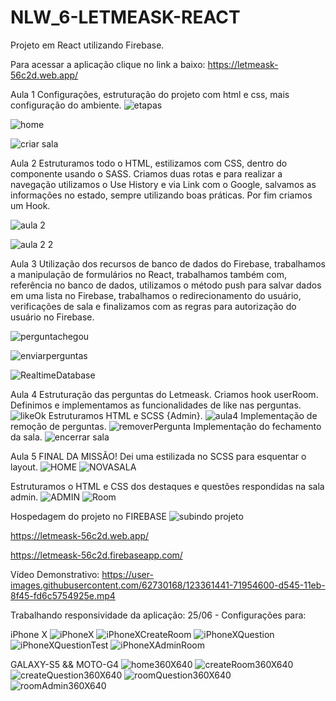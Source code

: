 # NLW_6-LETMEASK-REACT
Projeto em React utilizando Firebase. 

Para acessar a aplicação clique no link a baixo: 
https://letmeask-56c2d.web.app/


Aula 1 
Configurações, estruturação do projeto com html e css, mais configuração do ambiente.
![etapas](https://user-images.githubusercontent.com/62730168/123139996-2f78e100-d42d-11eb-995d-f8bd6c71a92c.png)

![home](https://user-images.githubusercontent.com/62730168/122970880-c7f75e80-d364-11eb-9f52-bbb483636ddd.png)

![criar sala](https://user-images.githubusercontent.com/62730168/122970890-ca59b880-d364-11eb-99ce-1ba273e8245f.png)

Aula 2 
Estruturamos todo o HTML, estilizamos com CSS, dentro do componente usando o SASS.
Criamos duas rotas e para realizar a navegação utilizamos o Use History e via Link com o Google, salvamos as informações no estado, sempre utilizando boas práticas.
Por fim criamos um Hook.

![aula 2](https://user-images.githubusercontent.com/62730168/122970906-cf1e6c80-d364-11eb-9ec8-4ea6a05a06bb.png)

![aula 2 2](https://user-images.githubusercontent.com/62730168/122970912-d04f9980-d364-11eb-9ead-52c669787c06.png)

Aula 3
Utilização dos recursos de banco de dados do Firebase, trabalhamos a manipulação de formulários no React, trabalhamos também com,
referência no banco de dados, utilizamos o método push para salvar dados em uma lista no Firebase, trabalhamos o redirecionamento do usuário, verificações de sala e finalizamos com as regras para autorização do usuário no Firebase.

![perguntachegou](https://user-images.githubusercontent.com/62730168/123139779-f3458080-d42c-11eb-8319-17f8dbc4566b.png)

![enviarperguntas](https://user-images.githubusercontent.com/62730168/123139803-f93b6180-d42c-11eb-838d-cadaa230c6ce.png)

![RealtimeDatabase](https://user-images.githubusercontent.com/62730168/123139812-fb052500-d42c-11eb-9f43-7db603adb24a.png)

Aula 4
Estruturação das perguntas do Letmeask.
Criamos hook userRoom.
Definimos e implementamos as funcionalidades de like nas perguntas.
![likeOk](https://user-images.githubusercontent.com/62730168/123266646-9ac8be80-d4d2-11eb-81cc-c12472a438db.png)
Estruturamos HTML e SCSS {Admin}.
![aula4](https://user-images.githubusercontent.com/62730168/123266751-b03de880-d4d2-11eb-950c-6077b0c60039.png)
Implementação de remoção de perguntas.
![removerPergunta](https://user-images.githubusercontent.com/62730168/123266697-a4eabd00-d4d2-11eb-9db1-e8c7062b98a5.png)
Implementação do fechamento da sala.
![encerrar sala](https://user-images.githubusercontent.com/62730168/123266496-77057880-d4d2-11eb-93dc-9626412dc86d.png)

Aula 5
FINAL DA MISSÃO!
Dei uma estilizada no SCSS para esquentar o layout.
![HOME](https://user-images.githubusercontent.com/62730168/123356973-1eb89000-d53f-11eb-86ee-da3df1d902ea.png)
![NOVASALA](https://user-images.githubusercontent.com/62730168/123356993-2d9f4280-d53f-11eb-8e51-0ea531234251.png)

Estruturamos o HTML e CSS dos destaques e questões respondidas na sala admin.
![ADMIN](https://user-images.githubusercontent.com/62730168/123357022-3b54c800-d53f-11eb-9ee9-a18fd9a06f9b.png)
![Room](https://user-images.githubusercontent.com/62730168/123357084-59bac380-d53f-11eb-84bb-cab572afb927.png)

Hospedagem do projeto no FIREBASE
![subindo projeto](https://user-images.githubusercontent.com/62730168/123361507-8f62ab00-d545-11eb-95be-002d02167777.png)

https://letmeask-56c2d.web.app/

https://letmeask-56c2d.firebaseapp.com/

Vídeo Demonstrativo:
https://user-images.githubusercontent.com/62730168/123361441-71954600-d545-11eb-8f45-fd6c5754925e.mp4

Trabalhando responsividade da aplicação:
25/06 - Configurações para:


iPhone X
![iPhoneX](https://user-images.githubusercontent.com/62730168/123501029-a0302100-d618-11eb-927a-f2dd3d666165.png)
![iPhoneXCreateRoom](https://user-images.githubusercontent.com/62730168/123501037-a9b98900-d618-11eb-9dc0-165bba8d12d5.png)
![iPhoneXQuestion](https://user-images.githubusercontent.com/62730168/123501050-bb9b2c00-d618-11eb-8207-d629a8a08026.png)
![iPhoneXQuestionTest](https://user-images.githubusercontent.com/62730168/123501053-bdfd8600-d618-11eb-823a-834cccc0658d.png)
![iPhoneXAdminRoom](https://user-images.githubusercontent.com/62730168/123501055-c0f87680-d618-11eb-94ab-c88f46e699c3.png)



GALAXY-S5 && MOTO-G4
![home360X640](https://user-images.githubusercontent.com/62730168/123499511-c2707180-d60d-11eb-84e9-1b8186b84e8b.png)
![createRoom360X640](https://user-images.githubusercontent.com/62730168/123499512-c56b6200-d60d-11eb-995f-c48593139e1b.png)
![createQuestion360X640](https://user-images.githubusercontent.com/62730168/123499513-c9977f80-d60d-11eb-9be7-15de7cd2f866.png)
![roomQuestion360X640](https://user-images.githubusercontent.com/62730168/123499517-ce5c3380-d60d-11eb-9bb9-38c9f32c6dec.png)
![roomAdmin360X640](https://user-images.githubusercontent.com/62730168/123499521-d1572400-d60d-11eb-847d-921517059d6d.png)










